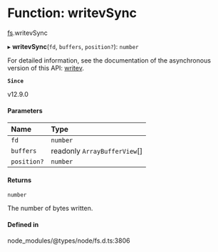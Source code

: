# Function: writevSync

[fs](../modules/fs.md).writevSync

▸ **writevSync**(`fd`, `buffers`, `position?`): `number`

For detailed information, see the documentation of the asynchronous version of
this API: [writev](fs.writev.md).

**`Since`**

v12.9.0

#### Parameters

| Name | Type |
| :------ | :------ |
| `fd` | `number` |
| `buffers` | readonly `ArrayBufferView`[] |
| `position?` | `number` |

#### Returns

`number`

The number of bytes written.

#### Defined in

node_modules/@types/node/fs.d.ts:3806

